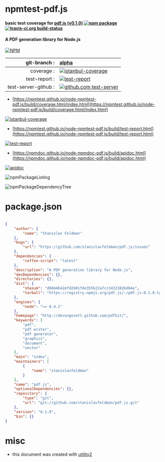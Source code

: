 # npmtest-pdf.js

#### basic test coverage for  [pdf.js (v0.1.0)](http://devongovett.github.com/pdfkit/)  [![npm package](https://img.shields.io/npm/v/npmtest-pdf.js.svg?style=flat-square)](https://www.npmjs.org/package/npmtest-pdf.js) [![travis-ci.org build-status](https://api.travis-ci.org/npmtest/node-npmtest-pdf.js.svg)](https://travis-ci.org/npmtest/node-npmtest-pdf.js)

#### A PDF generation library for Node.js

[![NPM](https://nodei.co/npm/pdf.js.png?downloads=true&downloadRank=true&stars=true)](https://www.npmjs.com/package/pdf.js)

| git-branch : | [alpha](https://github.com/npmtest/node-npmtest-pdf.js/tree/alpha)|
|--:|:--|
| coverage : | [![istanbul-coverage](https://npmtest.github.io/node-npmtest-pdf.js/build/coverage.badge.svg)](https://npmtest.github.io/node-npmtest-pdf.js/build/coverage.html/index.html)|
| test-report : | [![test-report](https://npmtest.github.io/node-npmtest-pdf.js/build/test-report.badge.svg)](https://npmtest.github.io/node-npmtest-pdf.js/build/test-report.html)|
| test-server-github : | [![github.com test-server](https://npmtest.github.io/node-npmtest-pdf.js/GitHub-Mark-32px.png)](https://npmtest.github.io/node-npmtest-pdf.js/build/app/index.html) | | build-artifacts : | [![build-artifacts](https://npmtest.github.io/node-npmtest-pdf.js/glyphicons_144_folder_open.png)](https://github.com/npmtest/node-npmtest-pdf.js/tree/gh-pages/build)|

- [https://npmtest.github.io/node-npmtest-pdf.js/build/coverage.html/index.html](https://npmtest.github.io/node-npmtest-pdf.js/build/coverage.html/index.html)

[![istanbul-coverage](https://npmtest.github.io/node-npmtest-pdf.js/build/screenCapture.buildCi.browser.%252Ftmp%252Fbuild%252Fcoverage.lib.html.png)](https://npmtest.github.io/node-npmtest-pdf.js/build/coverage.html/index.html)

- [https://npmtest.github.io/node-npmtest-pdf.js/build/test-report.html](https://npmtest.github.io/node-npmtest-pdf.js/build/test-report.html)

[![test-report](https://npmtest.github.io/node-npmtest-pdf.js/build/screenCapture.buildCi.browser.%252Ftmp%252Fbuild%252Ftest-report.html.png)](https://npmtest.github.io/node-npmtest-pdf.js/build/test-report.html)

- [https://npmdoc.github.io/node-npmdoc-pdf.js/build/apidoc.html](https://npmdoc.github.io/node-npmdoc-pdf.js/build/apidoc.html)

[![apidoc](https://npmdoc.github.io/node-npmdoc-pdf.js/build/screenCapture.buildCi.browser.%252Ftmp%252Fbuild%252Fapidoc.html.png)](https://npmdoc.github.io/node-npmdoc-pdf.js/build/apidoc.html)

![npmPackageListing](https://npmtest.github.io/node-npmtest-pdf.js/build/screenCapture.npmPackageListing.svg)

![npmPackageDependencyTree](https://npmtest.github.io/node-npmtest-pdf.js/build/screenCapture.npmPackageDependencyTree.svg)



# package.json

```json

{
    "author": {
        "name": "Stanislav Feldman"
    },
    "bugs": {
        "url": "https://github.com/stanislavfeldman/pdf.js/issues"
    },
    "dependencies": {
        "coffee-script": "latest"
    },
    "description": "A PDF generation library for Node.js",
    "devDependencies": {},
    "directories": {},
    "dist": {
        "shasum": "d0844642efd2b01fde355b22a7cc3432382bd64e",
        "tarball": "https://registry.npmjs.org/pdf.js/-/pdf.js-0.1.0.tgz"
    },
    "engines": {
        "node": ">= 0.4.1"
    },
    "homepage": "http://devongovett.github.com/pdfkit/",
    "keywords": [
        "pdf",
        "pdf writer",
        "pdf generator",
        "graphics",
        "document",
        "vector"
    ],
    "main": "index",
    "maintainers": [
        {
            "name": "stanislavfeldman"
        }
    ],
    "name": "pdf.js",
    "optionalDependencies": {},
    "repository": {
        "type": "git",
        "url": "git://github.com/stanislavfeldman/pdf.js.git"
    },
    "version": "0.1.0",
    "bin": {}
}
```



# misc
- this document was created with [utility2](https://github.com/kaizhu256/node-utility2)
